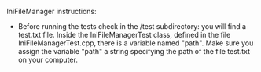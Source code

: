 IniFileManager instructions:

- Before running the tests check in the /test subdirectory: you will find a test.txt file. 
  Inside the IniFileManagerTest class, defined in the file IniFileManagerTest.cpp, there is a variable named "path".
  Make sure you assign the variable "path" a string specifying the path of the file test.txt on your computer.
